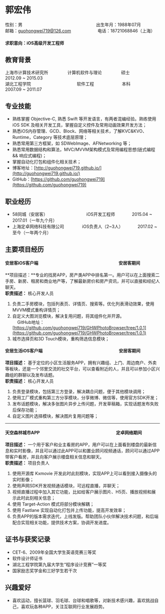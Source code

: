 # 郭宏伟

性别：男 &nbsp; &nbsp; &nbsp; &nbsp; &nbsp; &nbsp; &nbsp; &nbsp; &nbsp; &nbsp; &nbsp; &nbsp; &nbsp; &nbsp; &nbsp; &nbsp; &nbsp; &nbsp; &nbsp; &nbsp; &nbsp; &nbsp; &nbsp; &nbsp; &nbsp; &nbsp; &nbsp; &nbsp; &nbsp; &nbsp; 出生年月：1988年07月  
邮箱：guohongwei719@126.com   &nbsp; &nbsp; &nbsp; &nbsp; &nbsp; &nbsp; &nbsp; &nbsp; &nbsp; &nbsp; &nbsp;电话：18721068846（上海）  
#### 求职意向：iOS高级开发工程师

## 教育背景
上海市计算技术研究所&nbsp; &nbsp; &nbsp; &nbsp; &nbsp; &nbsp; &nbsp; &nbsp; 计算机软件与理论&nbsp; &nbsp; &nbsp; &nbsp; &nbsp; &nbsp; &nbsp; &nbsp; 硕士&nbsp; &nbsp; &nbsp; &nbsp; &nbsp; &nbsp; &nbsp; &nbsp; &nbsp; 2012.09 ~ 2015.03  
湖北工程学院&nbsp; &nbsp; &nbsp; &nbsp; &nbsp; &nbsp; &nbsp; &nbsp; &nbsp; &nbsp; &nbsp; &nbsp; &nbsp; &nbsp; &nbsp; &nbsp; &nbsp; &nbsp; &nbsp; 软件工程&nbsp; &nbsp; &nbsp; &nbsp; &nbsp; &nbsp; &nbsp; &nbsp; &nbsp;&nbsp; &nbsp; &nbsp; 本科&nbsp; &nbsp; &nbsp; &nbsp; &nbsp; &nbsp; &nbsp; &nbsp; &nbsp; 2007.09 ~ 2011.07


## 专业技能

* 熟练掌握 Objective-C, 熟悉 Swift 等开发语言，有两者混编经验。熟练使用 iOS SDK 及相关开发工具，掌握自定义控件及常用动画效果开发方法；
* 熟悉iOS内存管理、GCD、Block、网络等相关技术，了解KVC&KVO、Runtime，Category 等技术底层原理；
* 熟悉常用第三方框架，如 SDWebImage、AFNetworking 等；
* 熟悉常用数据结构和算法，MVC/MVVM架构模式及常用编程思想(链式编程 && 响应式编程)；
* 掌握自动化打包和组件化相关技术；
* 博客地址：[http://guohongwei719.github.io/](http://guohongwei719.github.io/)
* GitHub：[https://github.com/guohongwei719](https://github.com/guohongwei719)

## 职业经历

* 58同城（安居客）&nbsp; &nbsp; &nbsp; &nbsp; &nbsp; &nbsp; &nbsp; &nbsp; &nbsp; &nbsp; &nbsp; &nbsp; &nbsp; &nbsp; &nbsp; &nbsp; iOS开发工程师&nbsp; &nbsp; &nbsp; &nbsp; &nbsp; &nbsp; &nbsp; 2015.04 ~ 2017.01（一年九个月）
* 上海定卓网络科技有限公司 &nbsp; &nbsp; &nbsp; &nbsp; &nbsp; &nbsp; &nbsp; iOS负责人（2~3人）&nbsp; &nbsp; &nbsp; &nbsp; &nbsp; &nbsp; 2017.02 ~ 至今（一年两个月）


## 主要项目经历

#### 安居客iOS客户端 &nbsp; &nbsp; &nbsp; &nbsp; &nbsp; &nbsp; &nbsp; &nbsp; &nbsp; &nbsp; &nbsp; &nbsp; &nbsp; &nbsp; &nbsp; &nbsp; &nbsp; &nbsp; &nbsp; &nbsp; &nbsp; &nbsp; &nbsp; &nbsp; &nbsp; &nbsp; &nbsp; &nbsp; &nbsp; &nbsp; &nbsp; &nbsp; &nbsp; &nbsp; &nbsp; &nbsp; &nbsp; &nbsp; &nbsp; 安居客期间
**项目描述：**专业的找房APP，房产类APP中排名第一。用户可以在上面搜索二手房、新房、租房和商业地产等，了解最新房价和房产资讯，并可以直接和经纪人聊天。  
**职责描述：** 核心开发人员  
1. 负责二手房模块，包括列表页、详情页、搜索等。优化列表滑动效果，使用MVVM模式重构详情页；     
2. 自定义大图浏览模块，解决复用问题，将其组件化并开源。  
&nbsp; &nbsp; GitHub地址：[https://github.com/guohongwei719/GHWPhotoBrowser/tree/1.0.1](https://github.com/guohongwei719/GHWPhotoBrowser/tree/1.0.1)    
3. 城市选择页和3D Touch模块，重构筛选信息模块； 

#### 安居生活iOS客户端 &nbsp; &nbsp; &nbsp; &nbsp; &nbsp; &nbsp; &nbsp; &nbsp; &nbsp; &nbsp; &nbsp; &nbsp; &nbsp; &nbsp; &nbsp; &nbsp; &nbsp; &nbsp; &nbsp; &nbsp; &nbsp; &nbsp; &nbsp; &nbsp; &nbsp; &nbsp; &nbsp; &nbsp; &nbsp; &nbsp; &nbsp; &nbsp; &nbsp; &nbsp; &nbsp; &nbsp; &nbsp; 安居客期间
**项目描述：** 基于定位的小区生活服务APP，拥有兴趣组、上门、周边商户、外卖等板块，还是一个邻里交流的社交平台，可以查看附近的人，并且可以参加小区兴趣组的群聊以及发布话题。  
**职责描述：** 核心开发人员    
1. 负责登录模块，包括第三方登录，解决耦合问题，便于其他模块调用；  
2. 使用工厂模式重构第三方分享模块，分享微博、微信等，使用官方SDK开发；  
3. 发布话题模块，解决多张图片异步上传问题，开发草稿箱，实现话题发布失败后保存功能；  
4. 自定义图片选择模块，解决图片复用问题等；  

---

#### 天空森林城市APP &nbsp; &nbsp; &nbsp; &nbsp; &nbsp; &nbsp; &nbsp; &nbsp; &nbsp; &nbsp; &nbsp; &nbsp; &nbsp; &nbsp; &nbsp; &nbsp; &nbsp; &nbsp; &nbsp; &nbsp; &nbsp; &nbsp; &nbsp; &nbsp; &nbsp; &nbsp; &nbsp; &nbsp; &nbsp; &nbsp; &nbsp; &nbsp; &nbsp; &nbsp; &nbsp; &nbsp; &nbsp; 定卓网络期间
**项目描述：** 一个用于客户和业主看房的APP，用户可以在上面看到楼盘的最新信息和实时影像，并且可以通过此APP可以和置业顾问视频通话，顾问可以通过APP带客户看房，并且向客户展示楼盘相关信息和聊天。    
**职责描述：** 项目负责人    
1. 使用开源库 Kxmovie 开发此时此刻模块，实现APP上可以看到接入摄像头的实时影像；  
2. 使用声网SDK开发视频通话模块，可远程直播，并聊天；  
3. 视频直播过程中加入其它功能，比如给客户展示图片、H5页、播放视频和展示此时此刻相关信息；  
4. 使用 Target-Action 模式将部分模块解耦；  
5. 使用 Fastlane 实现自动化打包并上传功能，提高开发效率；  
6. 负责APP的版本需求迭代，上线发版。帮助团队小伙伴解决技术问题，和后端配合实现相关功能，提供技术方案，协调开发进度。

## 证书与获奖记录

* CET-6、2009年全国大学生英语竞赛三等奖
* 软件设计师证书
* 湖北工程学院第九届大学生“程序设计竞赛”一等奖
* 国家励志奖学金和三好学生若干次

## 兴趣爱好

* 喜欢运动，擅长篮球、羽毛球、台球和唱歌等，对新技术感兴趣，喜欢挑战自己，喜欢玩各种APP，关注互联网行业发展趋势。






































































